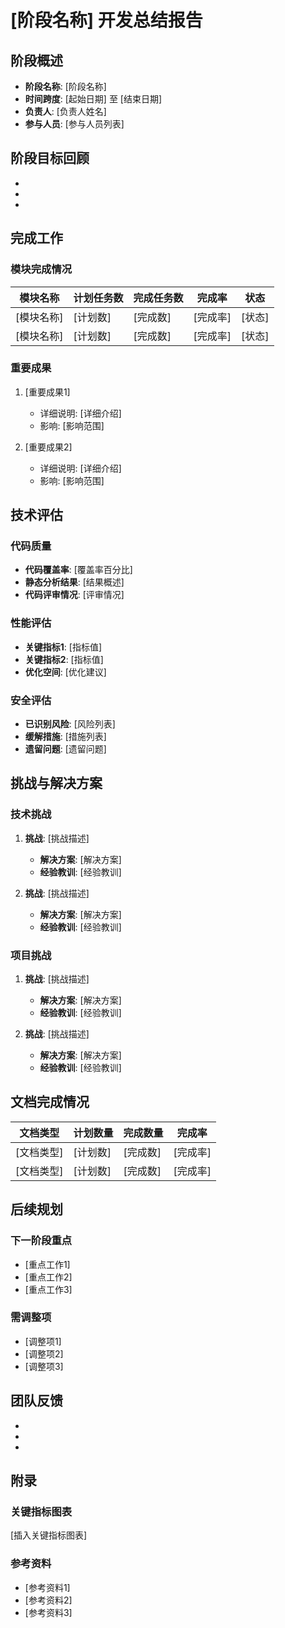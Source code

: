 # [阶段名称] 开发总结报告

## 阶段概述
- **阶段名称**: [阶段名称]
- **时间跨度**: [起始日期] 至 [结束日期]
- **负责人**: [负责人姓名]
- **参与人员**: [参与人员列表]

## 阶段目标回顾
- [目标1]: [完成情况]
- [目标2]: [完成情况]
- [目标3]: [完成情况]

## 完成工作
### 模块完成情况
| 模块名称 | 计划任务数 | 完成任务数 | 完成率 | 状态 |
|---------|------------|-----------|--------|------|
| [模块名称] | [计划数] | [完成数] | [完成率] | [状态] |
| [模块名称] | [计划数] | [完成数] | [完成率] | [状态] |

### 重要成果
1. [重要成果1]
   - 详细说明: [详细介绍]
   - 影响: [影响范围]

2. [重要成果2]
   - 详细说明: [详细介绍]
   - 影响: [影响范围]

## 技术评估
### 代码质量
- **代码覆盖率**: [覆盖率百分比]
- **静态分析结果**: [结果概述]
- **代码评审情况**: [评审情况]

### 性能评估
- **关键指标1**: [指标值]
- **关键指标2**: [指标值]
- **优化空间**: [优化建议]

### 安全评估
- **已识别风险**: [风险列表]
- **缓解措施**: [措施列表]
- **遗留问题**: [遗留问题]

## 挑战与解决方案
### 技术挑战
1. **挑战**: [挑战描述]
   - **解决方案**: [解决方案]
   - **经验教训**: [经验教训]

2. **挑战**: [挑战描述]
   - **解决方案**: [解决方案]
   - **经验教训**: [经验教训]

### 项目挑战
1. **挑战**: [挑战描述]
   - **解决方案**: [解决方案]
   - **经验教训**: [经验教训]

2. **挑战**: [挑战描述]
   - **解决方案**: [解决方案]
   - **经验教训**: [经验教训]

## 文档完成情况
| 文档类型 | 计划数量 | 完成数量 | 完成率 |
|---------|----------|----------|--------|
| [文档类型] | [计划数] | [完成数] | [完成率] |
| [文档类型] | [计划数] | [完成数] | [完成率] |

## 后续规划
### 下一阶段重点
- [重点工作1]
- [重点工作2]
- [重点工作3]

### 需调整项
- [调整项1]
- [调整项2]
- [调整项3]

## 团队反馈
- [团队成员1]: [反馈内容]
- [团队成员2]: [反馈内容]
- [团队成员3]: [反馈内容]

## 附录
### 关键指标图表
[插入关键指标图表]

### 参考资料
- [参考资料1]
- [参考资料2]
- [参考资料3] 